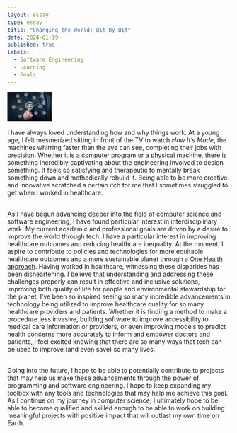 ```yaml
---
layout: essay
type: essay
title: "Changing the World: Bit By Bit"
date: 2024-01-19
published: true
labels:
  - Software Engineering
  - Learning
  - Goals
---
```


<img width="100px" class="rounded float-start pe-4" src="../img/tech_impact/tech_impact.jpg">

I have always loved understanding how and why things work. At a young age, I felt mesmerized sitting in front of the TV to watch *How It’s Made*, the machines whirring faster than the eye can see, completing their jobs with precision. Whether it is a computer program or a physical machine, there is something incredibly captivating about the engineering involved to design something. It feels so satisfying and therapeutic to mentally break something down and methodically rebuild it. Being able to be more creative and innovative scratched a certain itch for me that I sometimes struggled to get when I worked in healthcare.<br><br>

As I have begun advancing deeper into the field of computer science and software engineering, I have found particular interest in interdisciplinary work. My current academic and professional goals are driven by a desire to improve the world through tech. I have a particular interest in improving healthcare outcomes and reducing healthcare inequality. At the moment, I aspire to contribute to policies and technologies for more equitable healthcare outcomes and a more sustainable planet through a [One Health approach](https://www.cdc.gov/onehealth/index.html). Having worked in healthcare, witnessing these disparities has been disheartening. I believe that understanding and addressing these challenges properly can result in effective and inclusive solutions, improving both quality of life for people and environmental stewardship for the planet. I’ve been so inspired seeing so many incredible advancements in technology being utilized to improve healthcare quality for so many healthcare providers and patients. Whether it is finding a method to make a procedure less invasive, building software to improve accessibility to medical care information or providers, or even improving models to predict health concerns more accurately to inform and empower doctors and patients, I feel excited knowing that there are so many ways that tech can be used to improve (and even save) so many lives.<br><br>

Going into the future, I hope to be able to potentially contribute to projects that may help us make these advancements through the power of programming and software engineering. I hope to keep expanding my toolbox with any tools and technologies that may help me achieve this goal. As I continue on my journey in computer science, I ultimately hope to be able to become qualified and skilled enough to be able to work on building meaningful projects with positive impact that will outlast my own time on Earth. 
